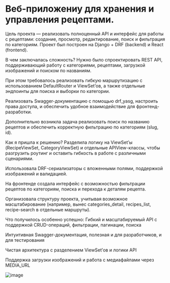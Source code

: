 # Веб-приложениу для хранения и управления рецептами.

Цель проекта — реализовать полноценный API и интерфейс для работы с рецептами: создание, просмотр, редактирование, поиск и фильтрация по категориям. Проект был построен на Django + DRF (backend) и React (frontend).

В чем заключалась сложность?
Нужно было спроектировать REST API, поддерживающий работу с категориями, рецептами, загрузкой изображений и поиском по названиям.

При этом требовалось реализовать гибкую маршрутизацию с использованием DefaultRouter и ViewSet’ов, а также отдельные эндпоинты для поиска и выборки по категории.

Реализовать Swagger-документацию с помощью drf_yasg, настроить права доступа, и обеспечить удобное взаимодействие для фронтенд-разработки.

Дополнительно возникла задача реализовать поиск по названию рецептов и обеспечить корректную фильтрацию по категориям (slug, id).

Как я пришла к решению?
Разделила логику на ViewSet’ы (RecipeViewSet, CategoryViewSet) и отдельные APIView-классы, чтобы разгрузить роутинг и оставить гибкость в работе с различными сценариями.

Использовала DRF-сериализаторы с вложенными полями, поддержкой изображений и валидацией.

На фронтенде создала интерфейс с возможностью фильтрации рецептов по категориям, поиска и перехода к деталям рецепта.

Организовала структуру проекта, учитывая возможное масштабирование (например, вынес categories_detail, recipes_list, recipe-search в отдельные маршруты).

Что получилось особенно успешно:
Гибкий и масштабируемый API с поддержкой CRUD-операций, фильтрации, пагинации, поиска

Интуитивная Swagger-документация, полезная и для разработчиков, и для тестирования

Чистая архитектура с разделением ViewSet’ов и логики API

Поддержка загрузки изображений и работа с медиафайлами через MEDIA_URL

![image](https://github.com/user-attachments/assets/fc3c5607-e567-48ca-81fe-d3fe0c7c4c4c)
